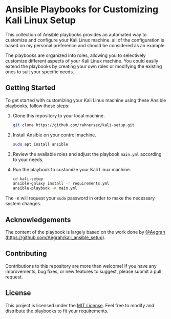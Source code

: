 # Ansible Playbooks for Customizing Kali Linux Setup

This collection of Ansible playbooks provides an automated  way to customize and configure your Kali Linux machine. all of the configuration is based on my personal preference and should be considered as an example.

The playbooks are organized into roles, allowing you to selectively customize different aspects of your Kali Linux machine. You could easily extend the playbooks by creating your own roles or modifying the existing ones to suit your specific needs.

## Getting Started

To get started with customizing your Kali Linux machine using these Ansible playbooks, follow these steps:

1. Clone this repository to your local machine.
   ```bash
   git clone https://github.com/rahnersec/kali-setup.git
   ```

2. Install Ansible on your control machine.
   ```bash
   sudo apt install ansible
   ```

3. Review the available roles and adjust the playbook `main.yml` according to your needs.

4. Run the playbook to customize your Kali Linux machine.
   ```bash
   cd kali-setup
   ansible-galaxy install -r requirements.yml
   ansible-playbook -K main.yml
   ```
The `-K` will request your `sudo` password in order to make the necessary system changes.

## Acknowledgements

The content of the playbook is largely based on the work done by [@Aegrah](https://github.com/Aegrah/) (https://github.com/Aegrah/kali_ansible_setup).

## Contributing

Contributions to this repository are more than welcome! If you have any improvements, bug fixes, or new features to suggest, please submit a pull request. 

## License

This project is licensed under the [MIT License](LICENSE.md). Feel free to modify and distribute the playbooks to fit your requirements.

